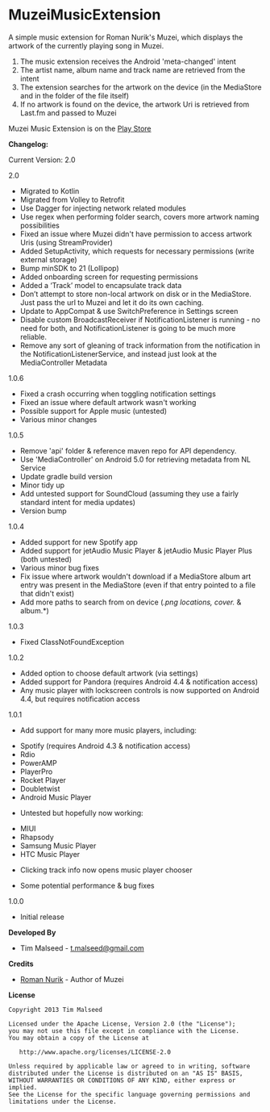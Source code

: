 MuzeiMusicExtension
===================

A simple music extension for Roman Nurik's Muzei, which displays the artwork of the currently playing song in Muzei.

1. The music extension receives the Android 'meta-changed' intent
2. The artist name, album name and track name are retrieved from the intent
3. The extension searches for the artwork on the device (in the MediaStore and in the folder of the file itself)
4. If no artwork is found on the device, the artwork Uri is retrieved from Last.fm and passed to Muzei

Muzei Music Extension is on the [Play Store](https://play.google.com/store/apps/details?id=com.simplecity.muzei.music)

**Changelog:**

Current Version: 2.0

2.0
- Migrated to Kotlin
- Migrated from Volley to Retrofit
- Use Dagger for injecting network related modules
- Use regex when performing folder search, covers more artwork naming possibilities
- Fixed an issue where Muzei didn't have permission to access artwork Uris (using StreamProvider)
- Added SetupActivity, which requests for necessary permissions (write external storage)
- Bump minSDK to 21 (Lollipop)
- Added onboarding screen for requesting permissions
- Added a ‘Track’ model to encapsulate track data
- Don’t attempt to store non-local artwork on disk or in the MediaStore. Just pass the url to Muzei and let it do its own caching.
- Update to AppCompat & use SwitchPreference in Settings screen
- Disable custom BroadcastReceiver if NotificationListener is running - no need for both, and NotificationListener is going to be much more reliable.
- Remove any sort of gleaning of track information from the notification in the NotificationListenerService, and instead just look at the MediaController Metadata

1.0.6
- Fixed a crash occurring when toggling notification settings
- Fixed an issue where default artwork wasn't working
- Possible support for Apple music (untested)
- Various minor changes

1.0.5
- Remove 'api' folder & reference maven repo for API dependency.
- Use 'MediaController' on Android 5.0 for retrieving metadata from NL Service
- Update gradle build version
- Minor tidy up
- Add untested support for SoundCloud (assuming they use a fairly standard intent for media updates)
- Version bump

1.0.4
- Added support for new Spotify app
- Added support for jetAudio Music Player & jetAudio Music Player Plus (both untested)
- Various minor bug fixes
- Fix issue where artwork wouldn't download if a MediaStore album art entry was present in the MediaStore (even if that entry pointed to a file that didn't exist)
- Add more paths to search from on device (*.png locations, cover.* & album.*)

1.0.3
- Fixed ClassNotFoundException

1.0.2
- Added option to choose default artwork (via settings)
- Added support for Pandora (requires Android 4.4 & notification access)
- Any music player with lockscreen controls is now supported on Android 4.4, but requires notification access

1.0.1
 * Add support for many more music players, including:
- Spotify (requires Android 4.3 & notification access)
- Rdio
- PowerAMP
- PlayerPro
- Rocket Player
- Doubletwist
- Android Music Player

 * Untested but hopefully now working:
- MIUI
- Rhapsody
- Samsung Music Player
- HTC Music Player

 * Clicking track info now opens music player chooser

 * Some potential performance & bug fixes

1.0.0

 * Initial release

**Developed By**

 * Tim Malseed - <t.malseed@gmail.com>


**Credits**

 * [Roman Nurik](https://plus.google.com/+RomanNurik/) - Author of Muzei


**License**

    Copyright 2013 Tim Malseed

    Licensed under the Apache License, Version 2.0 (the "License");
    you may not use this file except in compliance with the License.
    You may obtain a copy of the License at

       http://www.apache.org/licenses/LICENSE-2.0

    Unless required by applicable law or agreed to in writing, software
    distributed under the License is distributed on an "AS IS" BASIS,
    WITHOUT WARRANTIES OR CONDITIONS OF ANY KIND, either express or implied.
    See the License for the specific language governing permissions and
    limitations under the License.
